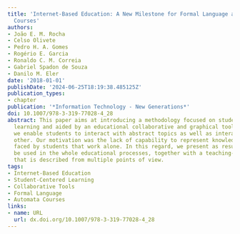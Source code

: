 ```yaml
---
title: 'Internet-Based Education: A New Milestone for Formal Language and Automata
  Courses'
authors:
- João E. M. Rocha
- Celso Olivete
- Pedro H. A. Gomes
- Rogério E. Garcia
- Ronaldo C. M. Correia
- Gabriel Spadon de Souza
- Danilo M. Eler
date: '2018-01-01'
publishDate: '2024-06-25T18:19:38.485125Z'
publication_types:
- chapter
publication: '*Information Technology - New Generations*'
doi: 10.1007/978-3-319-77028-4_28
abstract: This paper aims at introducing a methodology focused on student-centered
  learning and aided by an educational collaborative and graphical tool. Through it,
  we enable students to interact with abstract topics as well as interact with each
  other. Our motivation was the lack of capability to represent knowledge and abstractions
  faced by students that work alone. In this regard, we present as result a tool to
  be used in the whole educational processes, together with a teaching-learning methodology
  that is described from multiple points of view.
tags:
- Internet-Based Education
- Student-Centered Learning
- Collaborative Tools
- Formal Language
- Automata Courses
links:
- name: URL
  url: dx.doi.org/10.1007/978-3-319-77028-4_28
---
```

